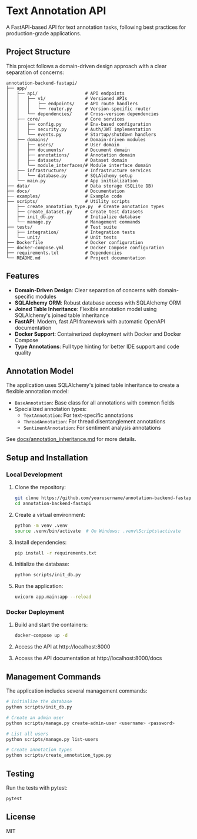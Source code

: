 # Text Annotation API

A FastAPI-based API for text annotation tasks, following best practices for production-grade applications.

## Project Structure

This project follows a domain-driven design approach with a clear separation of concerns:

```
annotation-backend-fastapi/
├── app/
│   ├── api/                  # API endpoints
│   │   ├── v1/               # Versioned APIs
│   │   │   ├── endpoints/    # API route handlers
│   │   │   └── router.py     # Version-specific router
│   │   └── dependencies/     # Cross-version dependencies
│   ├── core/                 # Core services
│   │   ├── config.py         # Env-based configuration
│   │   ├── security.py       # Auth/JWT implementation
│   │   └── events.py         # Startup/shutdown handlers
│   ├── domains/              # Domain-driven modules
│   │   ├── users/            # User domain
│   │   ├── documents/        # Document domain
│   │   ├── annotations/      # Annotation domain
│   │   ├── datasets/         # Dataset domain
│   │   └── module_interfaces/# Module interface domain
│   ├── infrastructure/       # Infrastructure services
│   │   └── database.py       # SQLAlchemy setup
│   └── main.py               # App initialization
├── data/                     # Data storage (SQLite DB)
├── docs/                     # Documentation
├── examples/                 # Example code
├── scripts/                  # Utility scripts
│   ├── create_annotation_type.py  # Create annotation types
│   ├── create_dataset.py     # Create test datasets
│   ├── init_db.py            # Initialize database
│   └── manage.py             # Management commands
├── tests/                    # Test suite
│   ├── integration/          # Integration tests
│   └── unit/                 # Unit tests
├── Dockerfile                # Docker configuration
├── docker-compose.yml        # Docker Compose configuration
├── requirements.txt          # Dependencies
└── README.md                 # Project documentation
```

## Features

- **Domain-Driven Design**: Clear separation of concerns with domain-specific modules
- **SQLAlchemy ORM**: Robust database access with SQLAlchemy ORM
- **Joined Table Inheritance**: Flexible annotation model using SQLAlchemy's joined table inheritance
- **FastAPI**: Modern, fast API framework with automatic OpenAPI documentation
- **Docker Support**: Containerized deployment with Docker and Docker Compose
- **Type Annotations**: Full type hinting for better IDE support and code quality

## Annotation Model

The application uses SQLAlchemy's joined table inheritance to create a flexible annotation model:

- `BaseAnnotation`: Base class for all annotations with common fields
- Specialized annotation types:
  - `TextAnnotation`: For text-specific annotations
  - `ThreadAnnotation`: For thread disentanglement annotations
  - `SentimentAnnotation`: For sentiment analysis annotations

See [docs/annotation_inheritance.md](docs/annotation_inheritance.md) for more details.

## Setup and Installation

### Local Development

1. Clone the repository:
   ```bash
   git clone https://github.com/yourusername/annotation-backend-fastapi.git
   cd annotation-backend-fastapi
   ```

2. Create a virtual environment:
   ```bash
   python -m venv .venv
   source .venv/bin/activate  # On Windows: .venv\Scripts\activate
   ```

3. Install dependencies:
   ```bash
   pip install -r requirements.txt
   ```

4. Initialize the database:
   ```bash
   python scripts/init_db.py
   ```

5. Run the application:
   ```bash
   uvicorn app.main:app --reload
   ```

### Docker Deployment

1. Build and start the containers:
   ```bash
   docker-compose up -d
   ```

2. Access the API at http://localhost:8000

3. Access the API documentation at http://localhost:8000/docs

## Management Commands

The application includes several management commands:

```bash
# Initialize the database
python scripts/init_db.py

# Create an admin user
python scripts/manage.py create-admin-user <username> <password>

# List all users
python scripts/manage.py list-users

# Create annotation types
python scripts/create_annotation_type.py
```

## Testing

Run the tests with pytest:

```bash
pytest
```

## License

MIT 